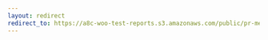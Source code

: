 ```yaml
---
layout: redirect
redirect_to: https://a8c-woo-test-reports.s3.amazonaws.com/public/pr-merge/43291/e2e/index.html
---
```

